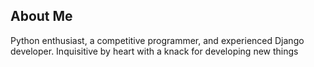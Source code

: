 ## About Me

Python enthusiast, a competitive programmer, and experienced Django developer.
Inquisitive by heart with a knack for developing new things
